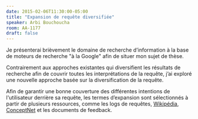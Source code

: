 ```yaml
---
date: 2015-02-06T11:30:00-05:00
title: "Expansion de requête diversifiée"
speaker: Arbi Bouchoucha
room: AA-1177
draft: false
---
```


Je présenterai brièvement le domaine de recherche d’information à la base de moteurs de recherche "à la Google" afin de situer mon sujet de thèse.

Contrairement aux approches existantes qui diversifient les résultats de recherche afin de couvrir toutes les interprétations de la requête, j’ai exploré une nouvelle approche basée sur la diversification de la requête.

Afin de garantir une bonne couverture des différentes intentions de l'utilisateur derrière sa requête, les termes d’expansion sont sélectionnés à partir de plusieurs ressources, comme les logs de requêtes, [Wikipédia](https://wikipedia.org), [ConceptNet](//conceptnet5.media.mit.edu) et les documents de feedback.
